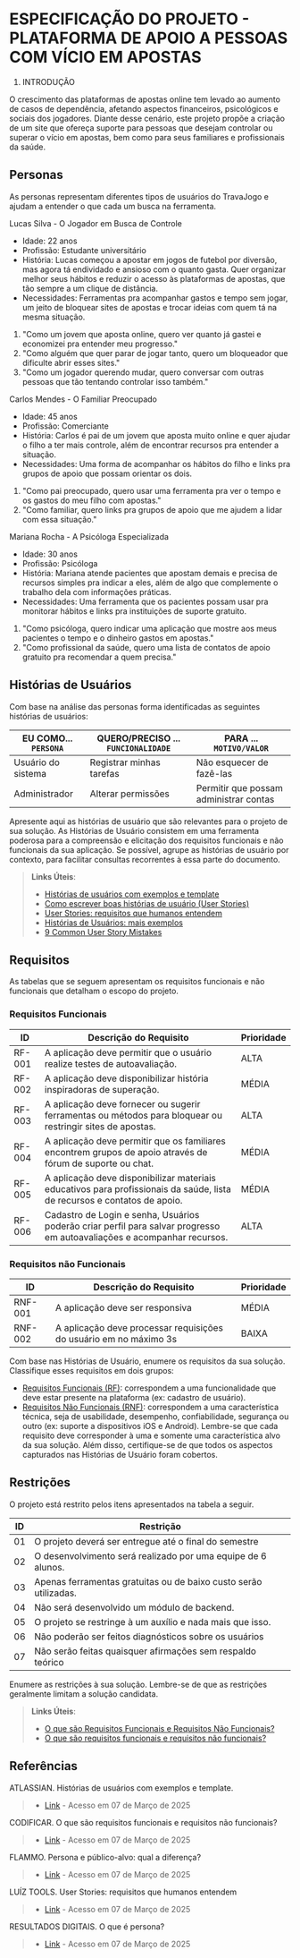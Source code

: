 # ESPECIFICAÇÃO DO PROJETO - PLATAFORMA DE APOIO A PESSOAS COM VÍCIO EM APOSTAS

1. INTRODUÇÃO

O crescimento das plataformas de apostas online tem levado ao aumento de casos de dependência, afetando aspectos financeiros, psicológicos e sociais dos jogadores. Diante desse cenário, este projeto propõe a criação de um site que ofereça suporte para pessoas que desejam controlar ou superar o vício em apostas, bem como para seus familiares e profissionais da saúde.

## Personas

As personas representam diferentes tipos de usuários do TravaJogo e ajudam a entender o que cada um busca na ferramenta.

Lucas Silva - O Jogador em Busca de Controle

* Idade: 22 anos
* Profissão: Estudante universitário
* História: Lucas começou a apostar em jogos de futebol por diversão, mas agora tá endividado e ansioso com o quanto gasta. Quer organizar melhor seus hábitos e reduzir o acesso às plataformas de apostas, que tão sempre a um clique de distância.
* Necessidades: Ferramentas pra acompanhar gastos e tempo sem jogar, um jeito de bloquear sites de apostas e trocar ideias com quem tá na mesma situação.
1. "Como um jovem que aposta online, quero ver quanto já gastei e economizei pra entender meu progresso."
2. "Como alguém que quer parar de jogar tanto, quero um bloqueador que dificulte abrir esses sites."
3. "Como um jogador querendo mudar, quero conversar com outras pessoas que tão tentando controlar isso também."

Carlos Mendes - O Familiar Preocupado

* Idade: 45 anos
* Profissão: Comerciante
* História: Carlos é pai de um jovem que aposta muito online e quer ajudar o filho a ter mais controle, além de encontrar recursos pra entender a situação.
* Necessidades: Uma forma de acompanhar os hábitos do filho e links pra grupos de apoio que possam orientar os dois.
1. "Como pai preocupado, quero usar uma ferramenta pra ver o tempo e os gastos do meu filho com apostas."
1. "Como familiar, quero links pra grupos de apoio que me ajudem a lidar com essa situação."

Mariana Rocha - A Psicóloga Especializada

* Idade: 30 anos
* Profissão: Psicóloga
* História: Mariana atende pacientes que apostam demais e precisa de recursos simples pra indicar a eles, além de algo que complemente o trabalho dela com informações práticas.
* Necessidades: Uma ferramenta que os pacientes possam usar pra monitorar hábitos e links pra instituições de suporte gratuito.
1. "Como psicóloga, quero indicar uma aplicação que mostre aos meus pacientes o tempo e o dinheiro gastos em apostas."
2. "Como profissional da saúde, quero uma lista de contatos de apoio gratuito pra recomendar a quem precisa."
## Histórias de Usuários

Com base na análise das personas forma identificadas as seguintes histórias de usuários:

|EU COMO... `PERSONA`| QUERO/PRECISO ... `FUNCIONALIDADE` |PARA ... `MOTIVO/VALOR`                 |
|--------------------|------------------------------------|----------------------------------------|
|Usuário do sistema  | Registrar minhas tarefas           | Não esquecer de fazê-las               |
|Administrador       | Alterar permissões                 | Permitir que possam administrar contas |

Apresente aqui as histórias de usuário que são relevantes para o projeto de sua solução. As Histórias de Usuário consistem em uma ferramenta poderosa para a compreensão e elicitação dos requisitos funcionais e não funcionais da sua aplicação. Se possível, agrupe as histórias de usuário por contexto, para facilitar consultas recorrentes à essa parte do documento.

> **Links Úteis**:
> - [Histórias de usuários com exemplos e template](https://www.atlassian.com/br/agile/project-management/user-stories)
> - [Como escrever boas histórias de usuário (User Stories)](https://medium.com/vertice/como-escrever-boas-users-stories-hist%C3%B3rias-de-usu%C3%A1rios-b29c75043fac)
> - [User Stories: requisitos que humanos entendem](https://www.luiztools.com.br/post/user-stories-descricao-de-requisitos-que-humanos-entendem/)
> - [Histórias de Usuários: mais exemplos](https://www.reqview.com/doc/user-stories-example.html)
> - [9 Common User Story Mistakes](https://airfocus.com/blog/user-story-mistakes/)

## Requisitos

As tabelas que se seguem apresentam os requisitos funcionais e não funcionais que detalham o escopo do projeto.

### Requisitos Funcionais

|ID    | Descrição do Requisito  | Prioridade | 
|------|-----------------------------------------|----| 
|RF-001| A aplicação deve permitir que o usuário realize testes de autoavaliação.| ALTA |  
|RF-002| A aplicação deve disponibilizar história inspiradoras de superação.     | MÉDIA | 
|RF-003| A aplicação deve fornecer ou sugerir ferramentas ou métodos para bloquear ou restringir sites de apostas.| ALTA |
|RF-004| A aplicação deve permitir que os familiares encontrem grupos de apoio através de fórum de suporte ou chat.| MÉDIA|
|RF-005| A aplicação deve disponibilizar materiais educativos para profissionais da saúde, lista de recursos e contatos de apoio.| MÉDIA|
|RF-006| Cadastro de Login e senha, Usuários poderão criar perfil para salvar progresso em autoavaliações e acompanhar recursos.| ALTA |
### Requisitos não Funcionais

|ID     | Descrição do Requisito  |Prioridade |
|-------|-------------------------|----|
|RNF-001| A aplicação deve ser responsiva | MÉDIA | 
|RNF-002| A aplicação deve processar requisições do usuário em no máximo 3s |  BAIXA | 

Com base nas Histórias de Usuário, enumere os requisitos da sua solução. Classifique esses requisitos em dois grupos:

- [Requisitos Funcionais
 (RF)](https://pt.wikipedia.org/wiki/Requisito_funcional):
 correspondem a uma funcionalidade que deve estar presente na
  plataforma (ex: cadastro de usuário).
- [Requisitos Não Funcionais
  (RNF)](https://pt.wikipedia.org/wiki/Requisito_n%C3%A3o_funcional):
  correspondem a uma característica técnica, seja de usabilidade,
  desempenho, confiabilidade, segurança ou outro (ex: suporte a
  dispositivos iOS e Android).
Lembre-se que cada requisito deve corresponder à uma e somente uma
característica alvo da sua solução. Além disso, certifique-se de que
todos os aspectos capturados nas Histórias de Usuário foram cobertos.

## Restrições

O projeto está restrito pelos itens apresentados na tabela a seguir.

|ID| Restrição                                             |
|--|-------------------------------------------------------|
|01| O projeto deverá ser entregue até o final do semestre |
|02|O desenvolvimento será realizado por uma equipe de 6 alunos.       |
|03| Apenas ferramentas gratuitas ou de baixo custo serão utilizadas.    |
|04| Não será desenvolvido um módulo de backend. |
|05| O projeto se restringe à um auxílio e nada mais que isso. |
|06| Não poderão ser feitos diagnósticos sobre os usuários |
|07| Não serão feitas quaisquer afirmações sem respaldo teórico |

Enumere as restrições à sua solução. Lembre-se de que as restrições geralmente limitam a solução candidata.

> **Links Úteis**:
> - [O que são Requisitos Funcionais e Requisitos Não Funcionais?](https://codificar.com.br/requisitos-funcionais-nao-funcionais/)
> - [O que são requisitos funcionais e requisitos não funcionais?](https://analisederequisitos.com.br/requisitos-funcionais-e-requisitos-nao-funcionais-o-que-sao/)

## Referências 

ATLASSIAN. Histórias de usuários com exemplos e template. 
> - [Link](https://www.atlassian.com/br/agile/project-management/user-stories) - Acesso em 07 de Março de 2025

CODIFICAR. O que são requisitos funcionais e requisitos não funcionais?
> - [Link](https://codificar.com.br/requisitos-funcionais-nao-funcionais/) - Acesso em 07 de Março de 2025

FLAMMO. Persona e público-alvo: qual a diferença? 
> - [Link](https://flammo.com.br/blog/persona-e-publico-alvo-qual-a-diferenca/) - Acesso em 07 de Março de 2025 

LUÍZ TOOLS. User Stories: requisitos que humanos entendem 
> - [Link](https://www.luiztools.com.br/post/user-stories-descricao-de-requisitos-que-humanos-entendem/.) - Acesso em 07 de Março de 2025

RESULTADOS DIGITAIS. O que é persona?
> - [Link](https://resultadosdigitais.com.br/blog/persona-o-que-e/) - Acesso em 07 de Março de 2025